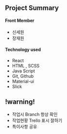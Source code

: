 ## Project Summary

#### Front Member

- 신세원
- 장재원

#### Technology used

- React
- HTML , SCSS
- Java Script
- Git, Github
- Material-ui
- Slick

## !warning!

- 작업시 Branch 항상 확인
- 작업현황 Trello 표시 잘하기
- 특이사항 공유
